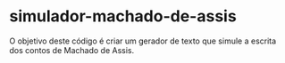 # simulador-machado-de-assis
O objetivo deste código é criar um gerador de texto que simule a escrita dos contos de Machado de Assis.
